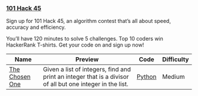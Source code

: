 
### [101 Hack 45](https://www.hackerrank.com/contests/101hack45)
Sign up for 101 Hack 45, an algorithm contest that’s all about speed, accuracy and efficiency.

You’ll have 120 minutes to solve 5 challenges. Top 10 coders win HackerRank T-shirts. Get your code on and sign up now! 


Name | Preview | Code | Difficulty
---- | ------- | ---- | ----------
[The Chosen One](https://www.hackerrank.com/contests/101hack45/challenges/the-chosen-one)|Given a list of integers, find and print an integer that is a divisor of all but one integer in the list.|[Python](the-chosen-one.py)|Medium

